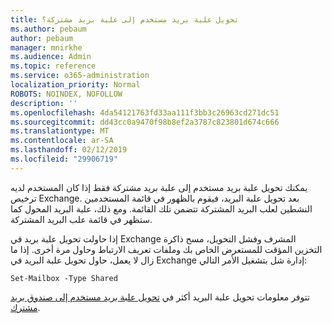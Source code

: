 ```yaml
---
title: تحويل علبة بريد مستخدم إلى علبة بريد مشتركة؟
ms.author: pebaum
author: pebaum
manager: mnirkhe
ms.audience: Admin
ms.topic: reference
ms.service: o365-administration
localization_priority: Normal
ROBOTS: NOINDEX, NOFOLLOW
description: ''
ms.openlocfilehash: 4da54121763fd33aa111f3bb3c26963cd271dc51
ms.sourcegitcommit: dd43cc0a9470f98b8ef2a3787c823801d674c666
ms.translationtype: MT
ms.contentlocale: ar-SA
ms.lasthandoff: 02/12/2019
ms.locfileid: "29906719"
---
```

يمكنك تحويل علبة بريد مستخدم إلى علبة بريد مشتركة فقط إذا كان المستخدم لديه ترخيص Exchange. بعد تحويل علبة البريد، فيقوم بالظهور في قائمة المستخدمين النشطين لعلب البريد المشتركة تتضمن تلك القائمة. ومع ذلك، علبة البريد المحول كما ستظهر في قائمة علب البريد المشتركة. 
  
إذا حاولت تحويل علبة بريد في Exchange المشرف وفشل التحويل، مسح ذاكرة التخزين المؤقت للمستعرض الخاص بك وملفات تعريف الارتباط وحاول مرة أخرى. إذا ما زال لا يعمل، حاول تحويل علبة البريد في Exchange إدارة شل بتشغيل الأمر التالي:
  
```
Set-Mailbox -Type Shared
```

تتوفر معلومات تحويل علبة البريد أكثر في [تحويل علبة بريد مستخدم إلى صندوق بريد مشترك](https://support.office.com/client/2e122487-e1f5-4f26-ba41-5689249d93ba).
  
